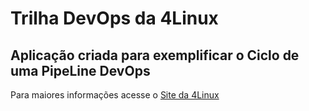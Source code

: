 # Trilha DevOps da 4Linux

<!-- Altere a Flag abaixo com sua URL do seu usuário do Github -->
<!--
![Pipeline Status](https://github.com/luciannoaramalho/DevOpsLab-HelloWorld/actions/workflows/pipeline.yml/badge.svg) 
-->

## Aplicação criada para exemplificar o Ciclo de uma PipeLine DevOps


Para maiores informações acesse o [Site da 4Linux](https://www.4linux.com.br/cursos/devops)
